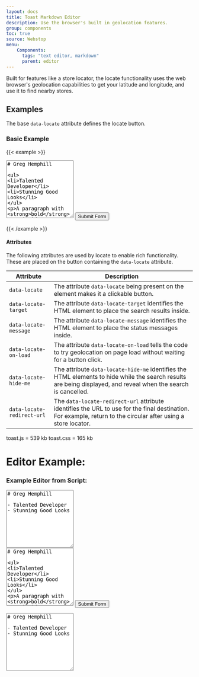 ```yaml
---
layout: docs
title: Toast Markdown Editor
description: Use the browser's built in geolocation features.
group: components
toc: true
source: Webstop
menu: 
    Components:
      tags: "text editor, markdown"
      parent: editor
---
```


Built for features like a store locator,
the locate functionality uses the web browser's geolocation capabilities to get your latitude and longitude, and use it
to find nearby stores.

## Examples

The base `data-locate` attribute defines the locate button. 

### Basic Example


{{< example >}}
<form action="/ajax/alert_success" method="get">
<textarea data-markdown-editor name="content" rows="10">
# Greg Hemphill

- Talented Developer
- Stunning Good Looks

A paragraph with **bold** text inside.

</textarea>
<button type="submit" class="btn btn-primary">Submit Form</button>
</form>
{{< /example >}}


#### Attributes

The following attributes are used by locate to enable rich functionality. These are placed on the button containing the `data-locate` attribute.

| Attribute                  | Description                                                                                                                                                     |
|----------------------------|-----------------------------------------------------------------------------------------------------------------------------------------------------------------|
| `data-locate`              | The attribute `data-locate` being present on the element makes it a clickable button.                                                                           |
| `data-locate-target`       | The attribute `data-locate-target` identifies the HTML element to place the search results inside.                                                              |
| `data-locate-message`      | The attribute `data-locate-message` identifies the HTML element to place the status messages inside.                                                            |
| `data-locate-on-load`      | The attribute `data-locate-on-load` tells the code to try geolocation on page load without waiting for a button click.                                          |
| `data-locate-hide-me`      | The attribute `data-locate-hide-me` identifies the HTML elements to hide while the search results are being displayed, and reveal when the search is cancelled. |
| `data-locate-redirect-url` | The `data-locate-redirect-url` attribute identifies the URL to use for the final destination. For example, return to the circular after using a store locator.  |


toast.js = 539 kb
toast.css = 165 kb

# Editor Example:

<div id="editor"></div>

<link rel="stylesheet" href="https://uicdn.toast.com/editor/latest/toastui-editor.min.css" />
<script src="https://uicdn.toast.com/editor/latest/toastui-editor-all.min.js"></script>

<script>
// let content = '# Awesome Heading';
// window.onload = function() {
//   const Editor = toastui.Editor;
//   const editor = new Editor({
//     el: document.querySelector('#editor'),
//     height: '500px',
//     initialValue: content,
//     initialEditType: 'wysiwyg',
//     toolbarItems: [
//               ['heading', 'bold', 'italic'],
//               ['ul', 'ol', 'indent', 'outdent'],
//               ['hr', 'table', 'image', 'link']
//     ]
//   });
//
//   editor.getMarkdown();
// };
//
// const matches = container.querySelectorAll("[data-editor]");
</script>

### Example Editor from Script:


<textarea rows="10">
# Greg Hemphill

- Talented Developer
- Stunning Good Looks

</textarea>
<form action="/ajax/alert_success">
<textarea data-markdown-editorX rows="10">
# Greg Hemphill

- Talented Developer
- Stunning Good Looks

A paragraph with **bold** text inside.

</textarea>
<button type="submit" class="btn btn-primary">Submit Form</button>
</form>

<textarea rows="10">
# Greg Hemphill

- Talented Developer
- Stunning Good Looks

</textarea>
